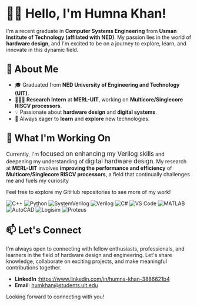 # <big>👋🏽 Hello, I'm Humna Khan!</big>

I'm a recent graduate in **Computer Systems Engineering** from **Usman Institute of Technology (affilated with NED)**. My passion lies in the world of **hardware design**, and I'm excited to be on a journey to explore, learn, and innovate in this dynamic field.

## <big>🌟 About Me</big>

- 🎓 Graduated from **NED University of Engineering and Technology (UIT)**.
- 👩🏽‍💼 **Research Intern** at **MERL-UIT**, working on **Multicore/Singlecore RISCV processors**.
- 💡 Passionate about **hardware design** and **digital systems**.
- 🧠 Always eager to **learn** and **explore** new technologies.

## <big>🔧 What I'm Working On</big>

Currently, I'm <big>focused on enhancing my Verilog skills</big> and deepening my understanding of <big>digital hardware design</big>. My research at **MERL-UIT** involves **improving the performance and efficiency** of **Multicore/Singlecore RISCV processors**, a field that continually challenges me and fuels my curiosity

Feel free to explore my GitHub repositories to see more of my work!

<!-- Replace 'icon-links' with actual URLs or image paths -->

![C++](https://icon-links/cplusplus-icon.png) ![Python](https://icon-links/python-icon.png) ![SystemVerilog](https://icon-links/systemverilog-icon.png)
![Verilog](https://icon-links/verilog-icon.png) ![C#](https://icon-links/csharp-icon.png) ![VS Code](https://icon-links/vscode-icon.png)
![MATLAB](https://icon-links/matlab-icon.png) ![AutoCAD](https://icon-links/autocad-icon.png) ![Logisim](https://icon-links/logisim-icon.png)
![Proteus](https://icon-links/proteus-icon.png)


## <big>📫 Let's Connect</big>

I'm always open to connecting with fellow enthusiasts, professionals, and learners in the field of hardware design and engineering. Let's share knowledge, collaborate on exciting projects, and make meaningful contributions together.

- **LinkedIn** :https://www.linkedin.com/in/humna-khan-3886621b4
- **Email**: humkhan@students.uit.edu

Looking forward to connecting with you!
